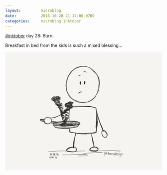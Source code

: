 ```yaml
---
layout:         microblog
date:           2016-10-28 21:17:00-0700
categories:     microblog inktober
---
```

[#inktober](/categories/inktober) day 28: Burn.

Breakfast in bed from the kids is such a mixed blessing…

![Burned food](/images/microblog/201610282117.jpg)
